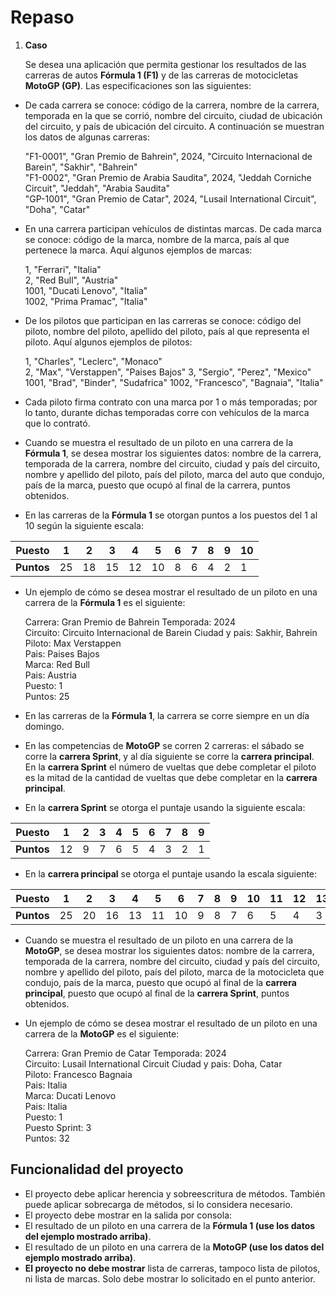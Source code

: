 # Repaso

1. **Caso** 

   Se desea una aplicación que permita gestionar los resultados de las carreras de autos **Fórmula 1 (F1)** y de las carreras de motocicletas **MotoGP (GP)**. Las especificaciones son las siguientes: 

- De cada carrera se conoce: código de la carrera, nombre de la carrera, temporada en la que se corrió, nombre del circuito, ciudad de ubicación del circuito, y país de ubicación del circuito. A continuación se muestran los datos de algunas carreras: 

  "F1-0001", "Gran Premio de Bahrein", 2024, "Circuito Internacional de Barein", "Sakhir", "Bahrein"  
  "F1-0002", "Gran Premio de Arabia Saudita", 2024, "Jeddah Corniche Circuit", "Jeddah", "Arabia Saudita"  
  "GP-1001", "Gran Premio de Catar", 2024, "Lusail International Circuit", "Doha", "Catar" 

- En una carrera participan vehículos de distintas marcas. De cada marca se conoce: código de la marca, nombre de la marca, país al que pertenece la marca. Aquí algunos ejemplos de marcas: 

   1, "Ferrari", "Italia"  
   2, "Red Bull", "Austria"  
   1001, "Ducati Lenovo", "Italia"  
   1002, "Prima Pramac", "Italia"  

- De los pilotos que participan en las carreras se conoce: código del piloto, nombre del piloto, apellido del piloto, país al que representa el piloto. Aquí algunos ejemplos de pilotos: 

   1, "Charles", "Leclerc", "Monaco"  
   2, "Max", "Verstappen", "Paises Bajos" 3, "Sergio", "Perez", "Mexico"  
   1001, "Brad", "Binder", "Sudafrica" 1002, "Francesco", "Bagnaia", "Italia"  

- Cada piloto firma contrato con una marca por 1 o más temporadas; por lo tanto, durante dichas temporadas corre con vehículos de la marca que lo contrató. 
- Cuando se muestra el resultado de un piloto en una carrera de la **Fórmula 1**, se desea mostrar los siguientes datos: nombre de la carrera, temporada de la carrera, nombre del circuito, ciudad y país del circuito, nombre y apellido del piloto, país del piloto, marca del auto que condujo, país de la marca, puesto que ocupó al final de la carrera, puntos obtenidos. 
- En las carreras de la **Fórmula 1** se otorgan puntos a los puestos del 1 al 10 según la siguiente escala: 

|**Puesto** |1 |2 |3 |4 |5 |6 |7 |8 |9 |10 |
| - | - | - | - | - | - | - | - | - | - | - |
|**Puntos** |25 |18 |15 |12 |10 |8 |6 |4 |2 |1 |

- Un ejemplo de cómo se desea mostrar el resultado de un piloto en una carrera de la **Fórmula 1** es el siguiente: 

   Carrera: Gran Premio de Bahrein Temporada: 2024  
   Circuito: Circuito Internacional de Barein Ciudad y pais: Sakhir, Bahrein  
   Piloto: Max Verstappen  
   Pais: Paises Bajos  
   Marca: Red Bull  
   Pais: Austria  
   Puesto: 1  
   Puntos: 25  

- En las carreras de la **Fórmula 1**, la carrera se corre siempre en un día domingo. 
- En las competencias de **MotoGP** se corren 2 carreras: el sábado se corre la **carrera Sprint**, y al día siguiente se corre la **carrera principal**. En la **carrera Sprint** el número de vueltas que debe completar el piloto es la mitad de la cantidad de vueltas que debe completar en la **carrera principal**. 
- En la **carrera Sprint** se otorga el puntaje usando la siguiente escala: 

|**Puesto** |1 |2 |3 |4 |5 |6 |7 |8 |9 |
| - | - | - | - | - | - | - | - | - | - |
|**Puntos** |12 |9 |7 |6 |5 |4 |3 |2 |1 |

- En la **carrera principal** se otorga el puntaje usando la escala siguiente: 

|**Puesto** |1 |2 |3 |4 |5 |6 |7 |8 |9 |10 |11 |12 |13 |14 |15 |
| - | - | - | - | - | - | - | - | - | - | - | - | - | - | - | - |
|**Puntos** |25 |20 |16 |13 |11 |10 |9 |8 |7 |6 |5 |4 |3 |2 |1 |

- Cuando se muestra el resultado de un piloto en una carrera de la **MotoGP**, se desea mostrar los siguientes datos: nombre de la carrera, temporada de la carrera, nombre del circuito, ciudad y país del circuito, nombre y apellido del piloto, país del piloto, marca de la motocicleta que condujo, país de la marca, puesto que ocupó al final de la **carrera principal**, puesto que ocupó al final de la **carrera Sprint**, puntos obtenidos. 
- Un ejemplo de cómo se desea mostrar el resultado de un piloto en una carrera de la **MotoGP** es el siguiente: 

   Carrera: Gran Premio de Catar Temporada: 2024  
   Circuito: Lusail International Circuit Ciudad y pais: Doha, Catar  
   Piloto: Francesco Bagnaia  
   Pais: Italia  
   Marca: Ducati Lenovo  
   Pais: Italia  
   Puesto: 1  
   Puesto Sprint: 3  
   Puntos: 32  

## **Funcionalidad del proyecto** 
- El proyecto debe aplicar herencia y sobreescritura de métodos. También puede aplicar sobrecarga de métodos, si lo considera necesario. 
- El proyecto debe mostrar en la salida por consola: 
- El resultado de un piloto en una carrera de la **Fórmula 1 (use los datos del ejemplo mostrado arriba)**. 
- El resultado de un piloto en una carrera de la **MotoGP (use los datos del ejemplo mostrado arriba)**. 
- **El proyecto no debe mostrar** lista de carreras, tampoco lista de pilotos, ni lista de marcas. Solo debe mostrar lo solicitado en el punto anterior.
